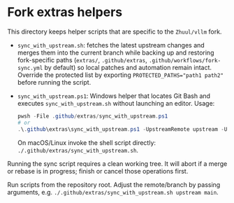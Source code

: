 # Fork extras helpers

This directory keeps helper scripts that are specific to the `Zhuul/vllm` fork.

- `sync_with_upstream.sh`: fetches the latest upstream changes and merges them
  into the current branch while backing up and restoring fork-specific paths
  (`extras/`, `.github/extras`, `.github/workflows/fork-sync.yml` by default)
  so local patches and automation remain intact. Override the protected list by
  exporting `PROTECTED_PATHS="path1 path2"` before running the script.
- `sync_with_upstream.ps1`: Windows helper that locates Git Bash and executes
  `sync_with_upstream.sh` without launching an editor. Usage:

  ```powershell
  pwsh -File .github/extras/sync_with_upstream.ps1
  # or
  .\.github\extras\sync_with_upstream.ps1 -UpstreamRemote upstream -UpstreamBranch main
  ```

  On macOS/Linux invoke the shell script directly: `./.github/extras/sync_with_upstream.sh`.

Running the sync script requires a clean working tree. It will abort if a merge
or rebase is in progress; finish or cancel those operations first.

Run scripts from the repository root. Adjust the remote/branch by passing
arguments, e.g. `./.github/extras/sync_with_upstream.sh upstream main`.
